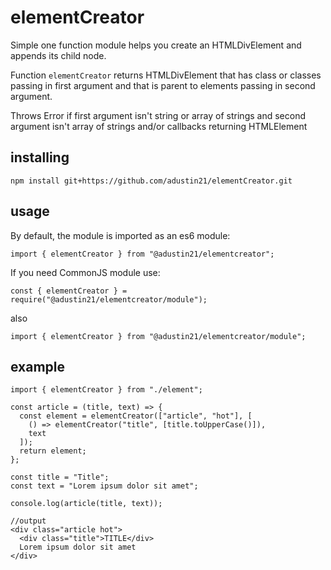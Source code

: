 # elementCreator
Simple one function module helps you create an HTMLDivElement and appends its child node.

Function `elementCreator` returns HTMLDivElement that has class or classes passing in first argument
and that is parent to elements passing in second argument.

Throws Error if first argument isn't string or array of strings and second argument isn't array of strings 
and/or callbacks returning HTMLElement

## installing

```
npm install git+https://github.com/adustin21/elementCreator.git
```

## usage

By default, the module is imported as an es6 module:

```
import { elementCreator } from "@adustin21/elementcreator";
```
If you need CommonJS module use:
```
const { elementCreator } = require("@adustin21/elementcreator/module");
```
also
```
import { elementCreator } from "@adustin21/elementcreator/module";
```

## example

```
import { elementCreator } from "./element";

const article = (title, text) => {
  const element = elementCreator(["article", "hot"], [
    () => elementCreator("title", [title.toUpperCase()]),
    text
  ]);
  return element;
};

const title = "Title";
const text = "Lorem ipsum dolor sit amet";

console.log(article(title, text));
```

```
//output
<div class="article hot">
  <div class="title">TITLE</div>
  Lorem ipsum dolor sit amet
</div>
```
